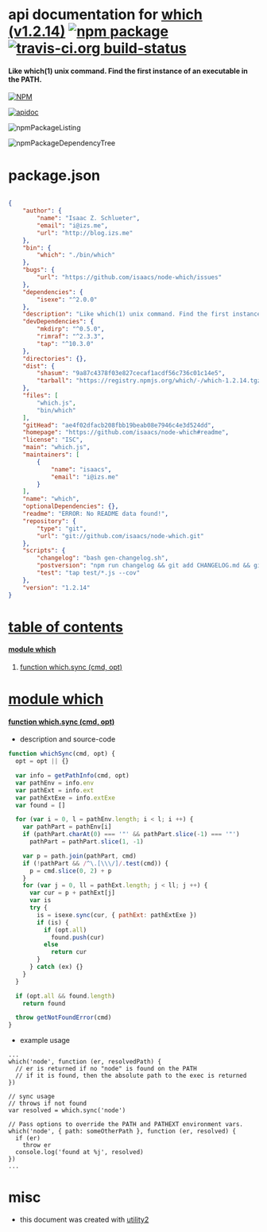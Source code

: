 # api documentation for  [which (v1.2.14)](https://github.com/isaacs/node-which#readme)  [![npm package](https://img.shields.io/npm/v/npmdoc-which.svg?style=flat-square)](https://www.npmjs.org/package/npmdoc-which) [![travis-ci.org build-status](https://api.travis-ci.org/npmdoc/node-npmdoc-which.svg)](https://travis-ci.org/npmdoc/node-npmdoc-which)
#### Like which(1) unix command. Find the first instance of an executable in the PATH.

[![NPM](https://nodei.co/npm/which.png?downloads=true)](https://www.npmjs.com/package/which)

[![apidoc](https://npmdoc.github.io/node-npmdoc-which/build/screenCapture.buildNpmdoc.browser._2Fhome_2Ftravis_2Fbuild_2Fnpmdoc_2Fnode-npmdoc-which_2Ftmp_2Fbuild_2Fapidoc.html.png)](https://npmdoc.github.io/node-npmdoc-which/build/apidoc.html)

![npmPackageListing](https://npmdoc.github.io/node-npmdoc-which/build/screenCapture.npmPackageListing.svg)

![npmPackageDependencyTree](https://npmdoc.github.io/node-npmdoc-which/build/screenCapture.npmPackageDependencyTree.svg)



# package.json

```json

{
    "author": {
        "name": "Isaac Z. Schlueter",
        "email": "i@izs.me",
        "url": "http://blog.izs.me"
    },
    "bin": {
        "which": "./bin/which"
    },
    "bugs": {
        "url": "https://github.com/isaacs/node-which/issues"
    },
    "dependencies": {
        "isexe": "^2.0.0"
    },
    "description": "Like which(1) unix command. Find the first instance of an executable in the PATH.",
    "devDependencies": {
        "mkdirp": "^0.5.0",
        "rimraf": "^2.3.3",
        "tap": "^10.3.0"
    },
    "directories": {},
    "dist": {
        "shasum": "9a87c4378f03e827cecaf1acdf56c736c01c14e5",
        "tarball": "https://registry.npmjs.org/which/-/which-1.2.14.tgz"
    },
    "files": [
        "which.js",
        "bin/which"
    ],
    "gitHead": "ae4f02dfacb208fbb19beab08e7946c4e3d524dd",
    "homepage": "https://github.com/isaacs/node-which#readme",
    "license": "ISC",
    "main": "which.js",
    "maintainers": [
        {
            "name": "isaacs",
            "email": "i@izs.me"
        }
    ],
    "name": "which",
    "optionalDependencies": {},
    "readme": "ERROR: No README data found!",
    "repository": {
        "type": "git",
        "url": "git://github.com/isaacs/node-which.git"
    },
    "scripts": {
        "changelog": "bash gen-changelog.sh",
        "postversion": "npm run changelog && git add CHANGELOG.md && git commit -m 'update changelog - '${npm_package_version}",
        "test": "tap test/*.js --cov"
    },
    "version": "1.2.14"
}
```



# <a name="apidoc.tableOfContents"></a>[table of contents](#apidoc.tableOfContents)

#### [module which](#apidoc.module.which)
1.  [function <span class="apidocSignatureSpan">which.</span>sync (cmd, opt)](#apidoc.element.which.sync)



# <a name="apidoc.module.which"></a>[module which](#apidoc.module.which)

#### <a name="apidoc.element.which.sync"></a>[function <span class="apidocSignatureSpan">which.</span>sync (cmd, opt)](#apidoc.element.which.sync)
- description and source-code
```javascript
function whichSync(cmd, opt) {
  opt = opt || {}

  var info = getPathInfo(cmd, opt)
  var pathEnv = info.env
  var pathExt = info.ext
  var pathExtExe = info.extExe
  var found = []

  for (var i = 0, l = pathEnv.length; i < l; i ++) {
    var pathPart = pathEnv[i]
    if (pathPart.charAt(0) === '"' && pathPart.slice(-1) === '"')
      pathPart = pathPart.slice(1, -1)

    var p = path.join(pathPart, cmd)
    if (!pathPart && /^\.[\\\/]/.test(cmd)) {
      p = cmd.slice(0, 2) + p
    }
    for (var j = 0, ll = pathExt.length; j < ll; j ++) {
      var cur = p + pathExt[j]
      var is
      try {
        is = isexe.sync(cur, { pathExt: pathExtExe })
        if (is) {
          if (opt.all)
            found.push(cur)
          else
            return cur
        }
      } catch (ex) {}
    }
  }

  if (opt.all && found.length)
    return found

  throw getNotFoundError(cmd)
}
```
- example usage
```shell
...
which('node', function (er, resolvedPath) {
  // er is returned if no "node" is found on the PATH
  // if it is found, then the absolute path to the exec is returned
})

// sync usage
// throws if not found
var resolved = which.sync('node')

// Pass options to override the PATH and PATHEXT environment vars.
which('node', { path: someOtherPath }, function (er, resolved) {
  if (er)
    throw er
  console.log('found at %j', resolved)
})
...
```



# misc
- this document was created with [utility2](https://github.com/kaizhu256/node-utility2)
